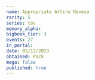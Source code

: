 ```yaml
---
name: Appropriate Attire Nevesa
rarity: 5
series: tos
memory_alpha:
bigbook_tier: 3
events: 27
in_portal:
date: 05/12/2023
obtained: Pack
mega: false
published: true
---
```



